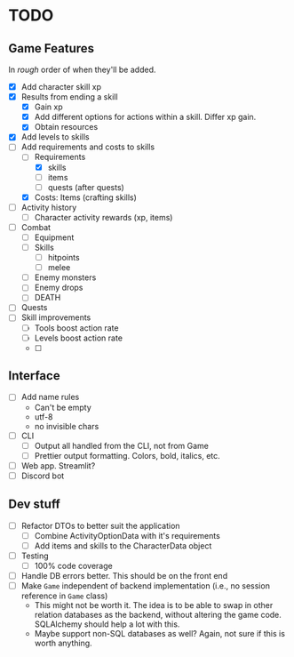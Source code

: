 # TODO
## Game Features
In _rough_ order of when they'll be added.
- [x] Add character skill xp
- [x] Results from ending a skill
    - [x] Gain xp
    - [x] Add different options for actions within a skill. Differ xp gain.
    - [x] Obtain resources
- [x] Add levels to skills
- [ ] Add requirements and costs to skills
    - [ ] Requirements
        - [x] skills
        - [ ] items
        - [ ] quests (after quests)
    - [x] Costs: Items (crafting skills)
- [ ] Activity history
    - [ ] Character activity rewards (xp, items)
- [ ] Combat
    - [ ] Equipment
    - [ ] Skills
        - [ ] hitpoints
        - [ ] melee
    - [ ] Enemy monsters
    - [ ] Enemy drops
    - [ ] DEATH
- [ ] Quests
- [ ] Skill improvements
    - [ ] Tools boost action rate
    - [ ] Levels boost action rate
    - [ ]

## Interface
- [ ] Add name rules
    - Can't be empty
    - utf-8
    - no invisible chars
- [ ] CLI
    - [ ] Output all handled from the CLI, not from Game
    - [ ] Prettier output formatting. Colors, bold, italics, etc.
- [ ] Web app. Streamlit?
- [ ] Discord bot

## Dev stuff
- [ ] Refactor DTOs to better suit the application
    - [ ] Combine ActivityOptionData with it's requirements
    - [ ] Add items and skills to the CharacterData object
- [ ] Testing
    - [ ] 100% code coverage
- [ ] Handle DB errors better. This should be on the front end
- [ ] Make `Game` independent of backend implementation (i.e., no session reference in `Game` class)
    - This might not be worth it. The idea is to be able to swap in other relation databases as the backend, without altering the game code. SQLAlchemy should help a lot with this.
    - Maybe support non-SQL databases as well? Again, not sure if this is worth anything.

